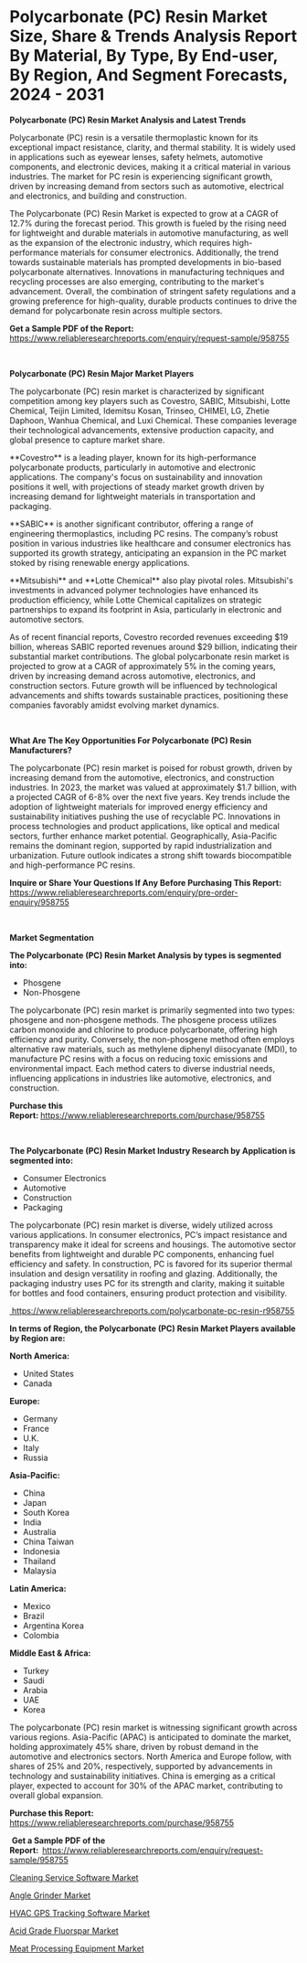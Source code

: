 <p><h1>Polycarbonate (PC) Resin Market Size, Share & Trends Analysis Report By Material, By Type, By End-user, By Region, And Segment Forecasts, 2024 - 2031</h1></p><p><strong>Polycarbonate (PC) Resin Market Analysis and Latest Trends</strong></p>
<p><p>Polycarbonate (PC) resin is a versatile thermoplastic known for its exceptional impact resistance, clarity, and thermal stability. It is widely used in applications such as eyewear lenses, safety helmets, automotive components, and electronic devices, making it a critical material in various industries. The market for PC resin is experiencing significant growth, driven by increasing demand from sectors such as automotive, electrical and electronics, and building and construction. </p><p>The Polycarbonate (PC) Resin Market is expected to grow at a CAGR of 12.7% during the forecast period. This growth is fueled by the rising need for lightweight and durable materials in automotive manufacturing, as well as the expansion of the electronic industry, which requires high-performance materials for consumer electronics. Additionally, the trend towards sustainable materials has prompted developments in bio-based polycarbonate alternatives. Innovations in manufacturing techniques and recycling processes are also emerging, contributing to the market's advancement. Overall, the combination of stringent safety regulations and a growing preference for high-quality, durable products continues to drive the demand for polycarbonate resin across multiple sectors.</p></p>
<p><strong>Get a Sample PDF of the Report:&nbsp;</strong> <a href="https://www.reliableresearchreports.com/enquiry/request-sample/958755?utm_campaign=34&utm_medium=2&utm_source=Github&utm_content=ia&utm_term=16112024&utm_id=polycarbonate-pc-resin">https://www.reliableresearchreports.com/enquiry/request-sample/958755</a></p>
<p>&nbsp;</p>
<p><strong>Polycarbonate (PC) Resin Major Market Players</strong></p>
<p><p>The polycarbonate (PC) resin market is characterized by significant competition among key players such as Covestro, SABIC, Mitsubishi, Lotte Chemical, Teijin Limited, Idemitsu Kosan, Trinseo, CHIMEI, LG, Zhetie Daphoon, Wanhua Chemical, and Luxi Chemical. These companies leverage their technological advancements, extensive production capacity, and global presence to capture market share.</p><p>**Covestro** is a leading player, known for its high-performance polycarbonate products, particularly in automotive and electronic applications. The company's focus on sustainability and innovation positions it well, with projections of steady market growth driven by increasing demand for lightweight materials in transportation and packaging.</p><p>**SABIC** is another significant contributor, offering a range of engineering thermoplastics, including PC resins. The company’s robust position in various industries like healthcare and consumer electronics has supported its growth strategy, anticipating an expansion in the PC market stoked by rising renewable energy applications.</p><p>**Mitsubishi** and **Lotte Chemical** also play pivotal roles. Mitsubishi's investments in advanced polymer technologies have enhanced its production efficiency, while Lotte Chemical capitalizes on strategic partnerships to expand its footprint in Asia, particularly in electronic and automotive sectors.</p><p>As of recent financial reports, Covestro recorded revenues exceeding $19 billion, whereas SABIC reported revenues around $29 billion, indicating their substantial market contributions. The global polycarbonate resin market is projected to grow at a CAGR of approximately 5% in the coming years, driven by increasing demand across automotive, electronics, and construction sectors. Future growth will be influenced by technological advancements and shifts towards sustainable practices, positioning these companies favorably amidst evolving market dynamics.</p></p>
<p>&nbsp;</p>
<p><strong>What Are The Key Opportunities For Polycarbonate (PC) Resin Manufacturers?</strong></p>
<p><p>The polycarbonate (PC) resin market is poised for robust growth, driven by increasing demand from the automotive, electronics, and construction industries. In 2023, the market was valued at approximately $1.7 billion, with a projected CAGR of 6-8% over the next five years. Key trends include the adoption of lightweight materials for improved energy efficiency and sustainability initiatives pushing the use of recyclable PC. Innovations in process technologies and product applications, like optical and medical sectors, further enhance market potential. Geographically, Asia-Pacific remains the dominant region, supported by rapid industrialization and urbanization. Future outlook indicates a strong shift towards biocompatible and high-performance PC resins.</p></p>
<p><strong>Inquire or Share Your Questions If Any Before Purchasing This Report:</strong> <a href="https://www.reliableresearchreports.com/enquiry/pre-order-enquiry/958755?utm_campaign=34&utm_medium=2&utm_source=Github&utm_content=ia&utm_term=16112024&utm_id=polycarbonate-pc-resin">https://www.reliableresearchreports.com/enquiry/pre-order-enquiry/958755</a></p>
<p>&nbsp;</p>
<p><strong>Market Segmentation</strong></p>
<p><strong>The Polycarbonate (PC) Resin Market Analysis by types is segmented into:</strong></p>
<p><ul><li>Phosgene</li><li>Non-Phosgene</li></ul></p>
<p><p>The polycarbonate (PC) resin market is primarily segmented into two types: phosgene and non-phosgene methods. The phosgene process utilizes carbon monoxide and chlorine to produce polycarbonate, offering high efficiency and purity. Conversely, the non-phosgene method often employs alternative raw materials, such as methylene diphenyl diisocyanate (MDI), to manufacture PC resins with a focus on reducing toxic emissions and environmental impact. Each method caters to diverse industrial needs, influencing applications in industries like automotive, electronics, and construction.</p></p>
<p><strong>Purchase this Report:&nbsp;</strong><a href="https://www.reliableresearchreports.com/purchase/958755?utm_campaign=34&utm_medium=2&utm_source=Github&utm_content=ia&utm_term=16112024&utm_id=polycarbonate-pc-resin">https://www.reliableresearchreports.com/purchase/958755</a></p>
<p>&nbsp;</p>
<p><strong>The Polycarbonate (PC) Resin Market Industry Research by Application is segmented into:</strong></p>
<p><ul><li>Consumer Electronics</li><li>Automotive</li><li>Construction</li><li>Packaging</li></ul></p>
<p><p>The polycarbonate (PC) resin market is diverse, widely utilized across various applications. In consumer electronics, PC’s impact resistance and transparency make it ideal for screens and housings. The automotive sector benefits from lightweight and durable PC components, enhancing fuel efficiency and safety. In construction, PC is favored for its superior thermal insulation and design versatility in roofing and glazing. Additionally, the packaging industry uses PC for its strength and clarity, making it suitable for bottles and food containers, ensuring product protection and visibility.</p></p>
<p><a href="https://www.reliableresearchreports.com/polycarbonate-pc-resin-r958755?utm_campaign=34&utm_medium=2&utm_source=Github&utm_content=ia&utm_term=16112024&utm_id=polycarbonate-pc-resin">&nbsp;https://www.reliableresearchreports.com/polycarbonate-pc-resin-r958755</a></p>
<p><strong>In terms of Region, the Polycarbonate (PC) Resin Market Players available by Region are:</strong></p>
<p>
    <p> <strong> North America: </strong>
        <ul>
            <li>United States</li>
            <li>Canada</li>
        </ul>
        </p> 
    <p> <strong> Europe: </strong>
        <ul>
            <li>Germany</li>
            <li>France</li>
            <li>U.K.</li>
            <li>Italy</li>
            <li>Russia</li>
        </ul>
        </p> 
    <p> <strong> Asia-Pacific: </strong>
        <ul>
            <li>China</li>
            <li>Japan</li>
            <li>South Korea</li>
            <li>India</li>
            <li>Australia</li>
            <li>China Taiwan</li>
            <li>Indonesia</li>
            <li>Thailand</li>
            <li>Malaysia</li>
        </ul>
        </p> 
    <p> <strong> Latin America: </strong>
        <ul>
            <li>Mexico</li>
            <li>Brazil</li>
            <li>Argentina Korea</li>
            <li>Colombia</li>
        </ul>
        </p> 
    <p> <strong> Middle East & Africa: </strong>
        <ul>
            <li>Turkey</li>
            <li>Saudi</li>
            <li>Arabia</li>
            <li>UAE</li>
            <li>Korea</li>
        </ul>
    </p>
    </p>
<p><p>The polycarbonate (PC) resin market is witnessing significant growth across various regions. Asia-Pacific (APAC) is anticipated to dominate the market, holding approximately 45% share, driven by robust demand in the automotive and electronics sectors. North America and Europe follow, with shares of 25% and 20%, respectively, supported by advancements in technology and sustainability initiatives. China is emerging as a critical player, expected to account for 30% of the APAC market, contributing to overall global expansion.</p></p>
<p><strong>Purchase this Report: </strong><a href="https://www.reliableresearchreports.com/purchase/958755?utm_campaign=34&utm_medium=2&utm_source=Github&utm_content=ia&utm_term=16112024&utm_id=polycarbonate-pc-resin">https://www.reliableresearchreports.com/purchase/958755</a></p>
<p>&nbsp;<strong>Get a Sample PDF of the Report:&nbsp;&nbsp;</strong><a href="https://www.reliableresearchreports.com/enquiry/request-sample/958755?utm_campaign=34&utm_medium=2&utm_source=Github&utm_content=ia&utm_term=16112024&utm_id=polycarbonate-pc-resin">https://www.reliableresearchreports.com/enquiry/request-sample/958755</a></p>
<p><strong></strong></p>
<p><p><a href="https://issuu.com/reportprime-2/docs/cleaning-service-software-market-si_f21679a6f1b011?utm_campaign=34&utm_medium=2&utm_source=Github&utm_content=ia&utm_term=16112024&utm_id=polycarbonate-pc-resin">Cleaning Service Software Market</a></p><p><a href="https://www.linkedin.com/pulse/angle-grinder-market-report-product-type-end-use-application-8ktic?utm_campaign=34&utm_medium=2&utm_source=Github&utm_content=ia&utm_term=16112024&utm_id=polycarbonate-pc-resin">Angle Grinder Market</a></p><p><a href="https://issuu.com/reportprime-2/docs/hvac-gps-tracking-software-market-s_7cc50b52135b3f?utm_campaign=34&utm_medium=2&utm_source=Github&utm_content=ia&utm_term=16112024&utm_id=polycarbonate-pc-resin">HVAC GPS Tracking Software Market</a></p><p><a href="https://github.com/ryanbell8967/Market-Research-Report-List-1/blob/main/acid-grade-fluorspar-market.md?utm_campaign=34&utm_medium=2&utm_source=Github&utm_content=ia&utm_term=16112024&utm_id=polycarbonate-pc-resin">Acid Grade Fluorspar Market</a></p><p><a href="https://www.linkedin.com/pulse/meat-processing-equipment-market-evolution-key-trends-regional-ejusc?utm_campaign=34&utm_medium=2&utm_source=Github&utm_content=ia&utm_term=16112024&utm_id=polycarbonate-pc-resin">Meat Processing Equipment Market</a></p></p>